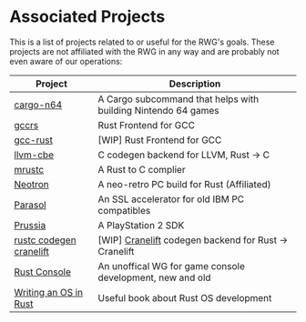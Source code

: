 # Associated Projects
This is a list of projects related to or useful for the RWG's goals. These projects are not affiliated with the RWG in any way and are probably not even aware of our operations:

| Project | Description |
| ------- | ----------- |
| [cargo-n64](https://github.com/rust-console/cargo-n64) | A Cargo subcommand that helps with building Nintendo 64 games |
| [gccrs](https://github.com/redbrain/gccrs) | Rust Frontend for GCC |
| [gcc-rust](https://github.com/sapir/gcc-rust/tree/rust) | [WIP] Rust Frontend for GCC |
| [llvm-cbe](https://github.com/JuliaComputing/llvm-cbe) | C codegen backend for LLVM, Rust -> C |
| [mrustc](https://github.com/thepowersgang/mrustc) | A Rust to C complier |
| [Neotron](https://github.com/Neotron-Compute) | A neo-retro PC build for Rust (Affiliated) |
| [Parasol](https://github.com/cr1901/parasol) | An SSL accelerator for old IBM PC compatibles |
| [Prussia](https://github.com/ZirconiumX/prussia) | A PlayStation 2 SDK |
| [rustc codegen cranelift](https://github.com/bjorn3/rustc_codegen_cranelift/) | [WIP] [Cranelift](https://github.com/bytecodealliance/cranelift) codegen backend for Rust -> Cranelift |
| [Rust Console](https://github.com/rust-console) | An unoffical WG for game console development, new and old |
| [Writing an OS in Rust](https://os.phil-opp.com/) | Useful book about Rust OS development |
